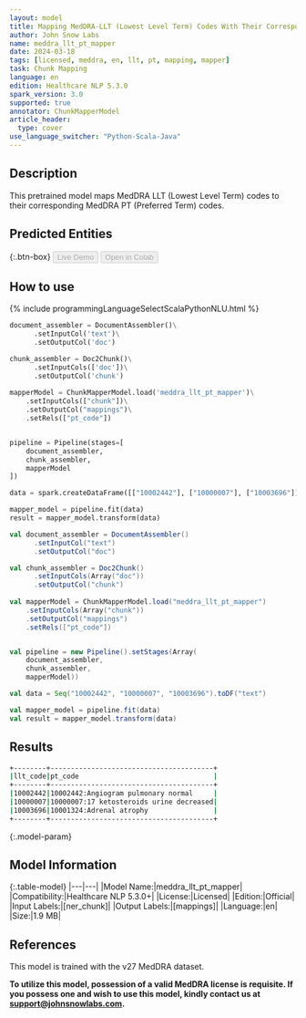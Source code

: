 ```yaml
---
layout: model
title: Mapping MedDRA-LLT (Lowest Level Term) Codes With Their Corresponding MedDRA-PT (Preferred Term) Codes
author: John Snow Labs
name: meddra_llt_pt_mapper
date: 2024-03-18
tags: [licensed, meddra, en, llt, pt, mapping, mapper]
task: Chunk Mapping
language: en
edition: Healthcare NLP 5.3.0
spark_version: 3.0
supported: true
annotator: ChunkMapperModel
article_header:
  type: cover
use_language_switcher: "Python-Scala-Java"
---
```


## Description

This pretrained model maps MedDRA LLT (Lowest Level Term) codes to their corresponding MedDRA PT (Preferred Term) codes.

## Predicted Entities



{:.btn-box}
<button class="button button-orange" disabled>Live Demo</button>
<button class="button button-orange" disabled>Open in Colab</button>


## How to use

<div class="tabs-box" markdown="1">
{% include programmingLanguageSelectScalaPythonNLU.html %}
  
```python
document_assembler = DocumentAssembler()\
      .setInputCol('text')\
      .setOutputCol('doc')

chunk_assembler = Doc2Chunk()\
      .setInputCols(['doc'])\
      .setOutputCol('chunk')
 
mapperModel = ChunkMapperModel.load('meddra_llt_pt_mapper')\
    .setInputCols(["chunk"])\
    .setOutputCol("mappings")\
    .setRels(["pt_code"])


pipeline = Pipeline(stages=[
    document_assembler,
    chunk_assembler,
    mapperModel
])

data = spark.createDataFrame([["10002442"], ["10000007"], ["10003696"]]).toDF("text")

mapper_model = pipeline.fit(data)
result = mapper_model.transform(data)
```
```scala
val document_assembler = DocumentAssembler()
      .setInputCol("text")
      .setOutputCol("doc")

val chunk_assembler = Doc2Chunk()
      .setInputCols(Array("doc"))
      .setOutputCol("chunk")
 
val mapperModel = ChunkMapperModel.load("meddra_llt_pt_mapper")
    .setInputCols(Array("chunk"))
    .setOutputCol("mappings")
    .setRels(["pt_code"])


val pipeline = new Pipeline().setStages(Array(
    document_assembler,
    chunk_assembler,
    mapperModel))

val data = Seq("10002442", "10000007", "10003696").toDF("text")

val mapper_model = pipeline.fit(data)
val result = mapper_model.transform(data)
```
</div>

## Results

```bash
+--------+----------------------------------------+
|llt_code|pt_code                                 |
+--------+----------------------------------------+
|10002442|10002442:Angiogram pulmonary normal     |
|10000007|10000007:17 ketosteroids urine decreased|
|10003696|10001324:Adrenal atrophy                |
+--------+----------------------------------------+
```

{:.model-param}
## Model Information

{:.table-model}
|---|---|
|Model Name:|meddra_llt_pt_mapper|
|Compatibility:|Healthcare NLP 5.3.0+|
|License:|Licensed|
|Edition:|Official|
|Input Labels:|[ner_chunk]|
|Output Labels:|[mappings]|
|Language:|en|
|Size:|1.9 MB|

## References
This model is trained with the v27 MedDRA dataset.

**To utilize this model, possession of a valid MedDRA license is requisite. If you possess one and wish to use this model, kindly contact us at support@johnsnowlabs.com.**
